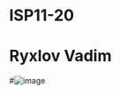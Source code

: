 # ISP11-20
# Ryxlov Vadim
#![image](https://user-images.githubusercontent.com/126570479/224304632-d09fedee-07e4-43a3-9781-54fe1ff0882d.png)
